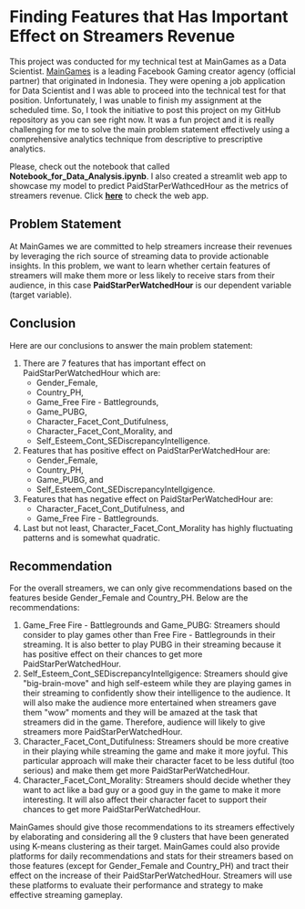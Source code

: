 # Finding Features that Has Important Effect on Streamers Revenue

This project was conducted for my technical test at MainGames as a Data Scientist. [MainGames](https://maingames.com/) is a leading Facebook Gaming creator agency (official partner) that originated in Indonesia. They were opening a job application for Data Scientist and I was able to proceed into the technical test for that position. Unfortunately, I was unable to finish my assignment at the scheduled time. So, I took the initiative to post this project on my GitHub repository as you can see right now. It was a fun project and it is really challenging for me to solve the main problem statement effectively using a comprehensive analytics technique from descriptive to prescriptive analytics.

Please, check out the notebook that called **Notebook_for_Data_Analysis.ipynb**. I also created a streamlit web app to showcase my model to predict PaidStarPerWathcedHour as the metrics of streamers revenue. Click [**here**](https://share.streamlit.io/ayusufalba25/streamrevapp/StreamRevApp.py) to check the web app.

## Problem Statement

At MainGames we are committed to help streamers increase their revenues by leveraging the rich source of streaming data to provide actionable insights. In this problem, we want to learn whether certain features of streamers will make them more or less likely to receive stars from their audience, in this case **PaidStarPerWatchedHour** is our dependent variable (target variable).

## Conclusion

Here are our conclusions to answer the main problem statement:

1. There are 7 features that has important effect on PaidStarPerWatchedHour which are: 
    - Gender_Female,
    - Country_PH,
    - Game_Free Fire - Battlegrounds,
    - Game_PUBG,
    - Character_Facet_Cont_Dutifulness,
    - Character_Facet_Cont_Morality, and
    - Self_Esteem_Cont_SEDiscrepancyIntelligence.
2. Features that has positive effect on PaidStarPerWatchedHour are:
    - Gender_Female,
    - Country_PH,
    - Game_PUBG, and
    - Self_Esteem_Cont_SEDiscrepancyIntellgigence.
3. Features that has negative effect on PaidStarPerWatchedHour are:
    - Character_Facet_Cont_Dutifulness, and
    - Game_Free Fire - Battlegrounds.
4. Last but not least, Character_Facet_Cont_Morality has highly fluctuating patterns and is somewhat quadratic.

## Recommendation

For the overall streamers, we can only give recommendations based on the features beside Gender_Female and Country_PH. Below are the recommendations:

1. Game_Free Fire - Battlegrounds and Game_PUBG: Streamers should consider to play games other than Free Fire - Battlegrounds in their streaming. It is also better to play PUBG in their streaming because it has positive effect on their chances to get more PaidStarPerWatchedHour.
2. Self_Esteem_Cont_SEDiscrepancyIntellgigence: Streamers should give "big-brain-move" and high self-esteem while they are playing games in their streaming to confidently show their intelligence to the audience. It will also make the audience more entertained when streamers gave them "wow" moments and they will be amazed at the task that streamers did in the game. Therefore, audience will likely to give streamers more PaidStarPerWatchedHour.
3. Character_Facet_Cont_Dutifulness: Streamers should be more creative in their playing while streaming the game and make it more joyful. This particular approach will make their character facet to be less dutiful (too serious) and make them get more PaidStarPerWatchedHour.
4. Character_Facet_Cont_Morality: Streamers should decide whether they want to act like a bad guy or a good guy in the game to make it more interesting. It will also affect their character facet to support their chances to get more PaidStarPerWatchedHour.

MainGames should give those recommendations to its streamers effectively by elaborating and considering all the 9 clusters that have been generated using K-means clustering as their target. MainGames could also provide platforms for daily recommendations and stats for their streamers based on those features (except for Gender_Female and Country_PH) and tract their effect on the increase of their PaidStarPerWatchedHour. Streamers will use these platforms to evaluate their performance and strategy to make effective streaming gameplay.